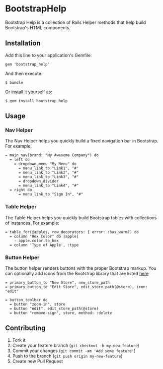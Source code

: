 # BootstrapHelp

Bootstrap Help is a collection of Rails Helper methods that help build Bootstrap's HTML components.

## Installation

Add this line to your application's Gemfile:

    gem 'bootstrap_help'

And then execute:

    $ bundle

Or install it yourself as:

    $ gem install bootstrap_help

## Usage

### Nav Helper

The Nav Helper helps you quickly build a fixed navigation bar in Bootstrap. For example:

```haml
= main_nav(brand: "My Awesome Company") do
  = left do
    = dropdown_menu "My Menu" do
      = menu_link_to "Link1", "#"
      = menu_link_to "Link2", "#"
      = menu_link_to "Link3", "#"
      = dropdown_divider
      = menu_link_to "Link4", "#"
  = right do
      = menu_link_to "Sign In", "#"
```

### Table Helper

The Table Helper helps you quickly build Bootstrap tables with collections of instances. For example:

```haml
= table_for(@apples, row_decorators: { error: :has_worm?) do
  = column "Hex Color" do |apple|
    - apple.color.to_hex
  = column 'Type of Apple', :type
```

### Button Helper

The button helper renders buttons with the proper Bootstrap markup. You can optionally add icons from the Bootstrap library that are listed [here](http://getbootstrap.com/2.3.2/base-css.html#icons "Bootstrap Icons")

```haml
= primary_button_to "New Store", new_store_path
= primary_button_to "Edit Store", edit_store_path(@store), icon: "edit"
```

```haml
= button_toolbar do
  = button "zoom-in", store
  = button "edit", edit_store_path(@store)
  = button "remove-sign", store, method: :delete
```

## Contributing

1. Fork it
2. Create your feature branch (`git checkout -b my-new-feature`)
3. Commit your changes (`git commit -am 'Add some feature'`)
4. Push to the branch (`git push origin my-new-feature`)
5. Create new Pull Request
